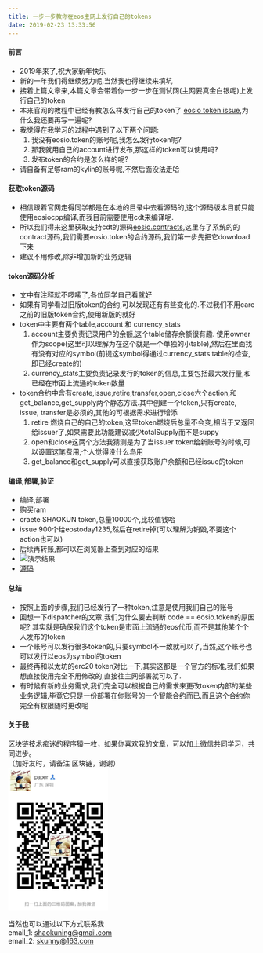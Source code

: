```yaml
---
title: 一步一步教你在eos主网上发行自己的tokens
date: 2019-02-23 13:33:56
---
```


#### 前言
* 2019年来了,祝大家新年快乐
* 新的一年我们得继续努力呢,当然我也得继续来填坑
* 接着上篇文章来,本篇文章会带着你一步一步在测试网(主网要真金白银呢)上发行自己的token
* 本来官网的教程中已经有教怎么样发行自己的token了 [eosio token issue](https://developers.eos.io/eosio-home/docs/token-contract),为什么我还要再写一遍呢?
* 我觉得在我学习的过程中遇到了以下两个问题:
	1. 我没有eosio.token的账号呢,我怎么发行token呢? 
	2. 那我就用自己的account进行发布,那这样的token可以使用吗?
	3. 发布token的合约是怎么样的呢?
* 请自备有足够ram的kylin的账号呢,不然后面没法走哈

#### 获取token源码
* 相信跟着官网走得同学都是在本地的目录中去看源码的,这个源码版本目前只能使用eosiocpp编译,而我目前需要使用cdt来编译呢.
* 所以我们得来这里获取支持cdt的源码[eosio.contracts](https://github.com/EOSIO/eosio.contracts),这里存了系统的的contract源码,我们需要eosio.token的合约源码,我们第一步先把它download下来
* 建议不用修改,除非增加新的业务逻辑

#### token源码分析
* 文中有注释就不啰嗦了,各位同学自己看就好
* 如果有同学看过旧版token的合约,可以发现还有有些变化的.不过我们不用care之前的旧版token合约,使用新版的就好
* token中主要有两个table,account 和 currency_stats  
	 1. account主要负责记录用户的余额,这个table储存余额很有趣. 使用owner作为scope(这里可以理解为在这个就是一个单独的小table),然后在里面找有没有对应的symbol(前提这symbol得通过currency_stats table的检查,即已经create的)
	 2. currency_stats主要负责记录发行的token的信息,主要包括最大发行量,和已经在市面上流通的token数量
* token合约中含有create,issue,retire,transfer,open,close六个action,和get_balance,get_supply两个静态方法.其中创建一个token,只有create, issue, transfer是必须的,其他的可根据需求进行增添
	1. retire 燃烧自己的自己的token,这里token燃烧后总量不会变,相当于又返回给issuer了,如果需要此功能建议减少totalSupply而不是suppy
	2. open和close这两个方法我猜测是为了当issuer token给新账号的时候,可以设置这笔费用,个人觉得没什么鸟用
	3. get_balance和get_supply可以直接获取账户余额和已经issue的token

#### 编译,部署,验证
* 编译,部署
* 购买ram
* craete SHAOKUN token,总量10000个,比较值钱哈
* issue 900个给eostoday1235,然后在retire掉(可以理解为销毁,不要这个action也可以) 
* 后续再转账,都可以在浏览器上查到对应的结果
* ![演示结果](/img_eos1/eos_gif_2.gif)
* [源码](https://github.com/shaokun11/eosabout/tree/create-token)

#### 总结
* 按照上面的步骤,我们已经发行了一种token,注意是使用我们自己的账号
* 回想一下dispatcher的文章,我们为什么要去判断 code == eosio.token的原因呢? 其实就是确保我们这个token是市面上流通的eos代币,而不是其他某个个人发布的token
* 一个账号可以发行很多token的,只要symbol不一致就可以了,当然,这个账号也可以发行以eos为symbol的token
* 最终再和以太坊的erc20 token对比一下,其实这都是一个官方的标准,我们如果想直接使用完全不用修改的,直接往主网部署就可以了.
* 有时候有新的业务需求,我们完全可以根据自己的需求来更改token内部的某些业务逻辑,毕竟它只是一份部署在你账号的一个智能合约而已,而且这个合约你完全有权限随时更改呢


#### 关于我
区块链技术痴迷的程序猿一枚，如果你喜欢我的文章，可以加上微信共同学习，共同进步。  
（加好友时，请备注 区块链，谢谢）  
![jungle](/common/wx.png) 

当然也可以通过以下方式联系我  
email_1: <shaokuning@gmail.com>   
email_2: <skunny@163.com>